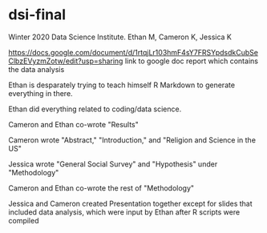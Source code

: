 # dsi-final
Winter 2020 Data Science Institute. Ethan M, Cameron K, Jessica K

https://docs.google.com/document/d/1rtqjLr103hmF4sY7FRSYpdsdkCubSeClbzEVyzmZotw/edit?usp=sharing
link to google doc report which contains the data analysis

Ethan is desparately trying to teach himself R Markdown to generate everything in there. 

Ethan did everything related to coding/data science.

Cameron and Ethan co-wrote "Results"

Cameron wrote "Abstract," "Introduction," and "Religion and Science in the US"

Jessica wrote "General Social Survey" and "Hypothesis" under "Methodology"

Cameron and Ethan co-wrote the rest of "Methodology"

Jessica and Cameron created Presentation together except for slides that included data analysis, which were input by Ethan after R scripts were compiled
